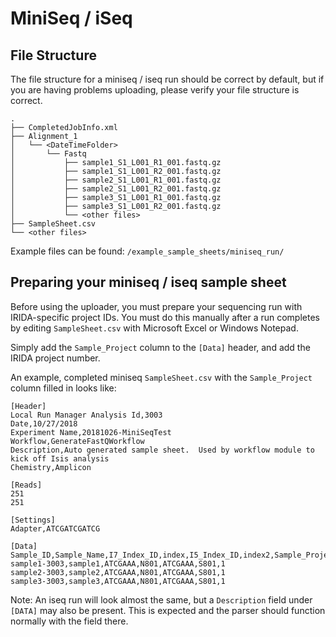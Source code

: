 # MiniSeq / iSeq

## File Structure

The file structure for a miniseq / iseq run should be correct by default, but if you are having problems uploading, please verify your file structure is correct.

```
.
├── CompletedJobInfo.xml
├── Alignment_1
│   └── <DateTimeFolder>
│       └── Fastq
│           ├── sample1_S1_L001_R1_001.fastq.gz
│           ├── sample1_S1_L001_R2_001.fastq.gz
│           ├── sample2_S1_L001_R1_001.fastq.gz
│           ├── sample2_S1_L001_R2_001.fastq.gz
│           ├── sample3_S1_L001_R1_001.fastq.gz
│           ├── sample3_S1_L001_R2_001.fastq.gz
│           └── <other files>
├── SampleSheet.csv
└── <other files>
```

Example files can be found: `/example_sample_sheets/miniseq_run/`

## Preparing your miniseq / iseq sample sheet
Before using the uploader, you must prepare your sequencing run with IRIDA-specific project IDs. You must do this manually after a run completes by editing `SampleSheet.csv` with Microsoft Excel or Windows Notepad.

Simply add the `Sample_Project` column to the `[Data]` header, and add the IRIDA project number.

An example, completed miniseq `SampleSheet.csv` with the `Sample_Project` column filled in looks like:

```
[Header]
Local Run Manager Analysis Id,3003
Date,10/27/2018
Experiment Name,20181026-MiniSeqTest
Workflow,GenerateFastQWorkflow
Description,Auto generated sample sheet.  Used by workflow module to kick off Isis analysis
Chemistry,Amplicon

[Reads]
251
251

[Settings]
Adapter,ATCGATCGATCG

[Data]
Sample_ID,Sample_Name,I7_Index_ID,index,I5_Index_ID,index2,Sample_Project
sample1-3003,sample1,ATCGAAA,N801,ATCGAAA,S801,1
sample2-3003,sample2,ATCGAAA,N801,ATCGAAA,S801,1
sample3-3003,sample3,ATCGAAA,N801,ATCGAAA,S801,1
```

Note: An iseq run will look almost the same, but a `Description` field under `[DATA]` may also be present. This is expected and the parser should function normally with the field there.